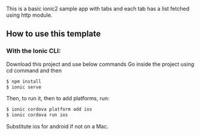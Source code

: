 This is a basic ionic2 sample app with tabs and each tab has a list fetched using http module.

## How to use this template

### With the Ionic CLI:

Download this project and use below commands
Go inside the project using cd command and then
```bash
$ npm install
$ ionic serve
```

Then, to run it, then to add platforms, run:

```bash
$ ionic cordova platform add ios
$ ionic cordova run ios
```

Substitute ios for android if not on a Mac.

